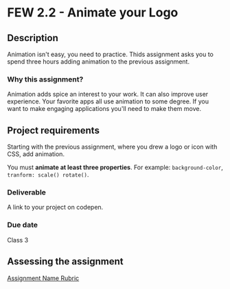 # FEW 2.2 - Animate your Logo

## Description 

Animation isn't easy, you need to practice. Thids assignment asks you to spend three hours adding animation to the previous assignment. 

### Why this assignment?

Animation adds spice an interest to your work. It can also improve user experience. Your favorite apps all use animation to some degree. If you want to make engaging applications you'll need to make them move. 

## Project requirements

Starting with the previous assignment, where you drew a logo or icon with CSS, add animation.

You must **animate at least three properties**. For example: `background-color`, `tranform: scale() rotate()`. 

### Deliverable

A link to your project on codepen.  

### Due date

Class 3 

## Assessing the assignment

[Assignment Name Rubric](./assignment-rubric.md)





